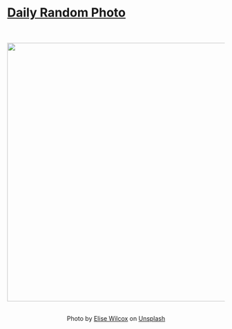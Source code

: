 # [Daily Random Photo](https://www.dailyrandomphoto.com/)

<div align="center">
  <br>
  <br>
  <a href="https://www.dailyrandomphoto.com/p/2021/2021-06-30/"><img src="https://images.unsplash.com/photo-1622304402555-20251961bd41?crop=entropy&cs=tinysrgb&fit=max&fm=jpg&ixid=Mnw3NzUwOHwwfDF8cmFuZG9tfHx8fHx8fHx8MTYyNTAxMjA3MQ&ixlib=rb-1.2.1&q=80&w=1080" width="600px"></a>
  <br>
  <br>
  <p class="has-text-grey">Photo by <a href="https://unsplash.com/@elise_outside?utm_source=Daily%20Random%20Photo&amp;utm_medium=referral" target="_blank" rel="noopener noreferrer">Elise Wilcox</a> on <a href="https://unsplash.com/photos/lcE4PgJd45o?utm_source=Daily%20Random%20Photo&amp;utm_medium=referral" target="_blank" rel="noopener noreferrer">Unsplash</a></p>
</div>
